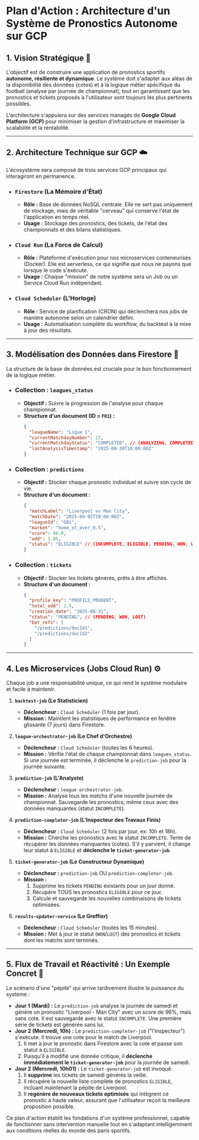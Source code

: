 # Plan d'Action : Architecture d'un Système de Pronostics Autonome sur GCP

## 1. Vision Stratégique 🎯

L'objectif est de construire une application de pronostics sportifs **autonome, résiliente et dynamique**. Le système doit s'adapter aux aléas de la disponibilité des données (cotes) et à la logique métier spécifique du football (analyse par journée de championnat), tout en garantissant que les pronostics et tickets proposés à l'utilisateur sont toujours les plus pertinents possibles.

L'architecture s'appuiera sur des services managés de **Google Cloud Platform (GCP)** pour minimiser la gestion d'infrastructure et maximiser la scalabilité et la rentabilité.

---

## 2. Architecture Technique sur GCP ☁️

L'écosystème sera composé de trois services GCP principaux qui interagiront en permanence.



* ### **`Firestore` (La Mémoire d'État)**
    * **Rôle :** Base de données NoSQL centrale. Elle ne sert pas uniquement de stockage, mais de véritable "cerveau" qui conserve l'état de l'application en temps réel.
    * **Usage :** Stockage des pronostics, des tickets, de l'état des championnats et des bilans statistiques.

* ### **`Cloud Run` (La Force de Calcul)**
    * **Rôle :** Plateforme d'exécution pour nos microservices conteneurisés (Docker). Elle est serverless, ce qui signifie que nous ne payons que lorsque le code s'exécute.
    * **Usage :** Chaque "mission" de notre système sera un Job ou un Service Cloud Run indépendant.

* ### **`Cloud Scheduler` (L'Horloge)**
    * **Rôle :** Service de planification (CRON) qui déclenchera nos jobs de manière autonome selon un calendrier défini.
    * **Usage :** Automatisation complète du workflow, du backtest à la mise à jour des résultats.

---

## 3. Modélisation des Données dans Firestore 📝

La structure de la base de données est cruciale pour le bon fonctionnement de la logique métier.

* ### Collection : `leagues_status`
    * **Objectif :** Suivre la progression de l'analyse pour chaque championnat.
    * **Structure d'un document (ID = `FR1`) :**
        ```json
        {
          "leagueName": "Ligue 1",
          "currentMatchdayNumber": 22,
          "currentMatchdayStatus": "COMPLETED", // (ANALYZING, COMPLETED)
          "lastAnalysisTimestamp": "2025-08-30T10:00:00Z"
        }
        ```

* ### Collection : `predictions`
    * **Objectif :** Stocker chaque pronostic individuel et suivre son cycle de vie.
    * **Structure d'un document :**
        ```json
        {
          "matchLabel": "Liverpool vs Man City",
          "matchDate": "2025-09-02T19:00:00Z",
          "leagueId": "GB1",
          "market": "home_st_over_0.5",
          "score": 96.0,
          "odd": 1.85,
          "status": "ELIGIBLE" // (INCOMPLETE, ELIGIBLE, PENDING, WON, LOST)
        }
        ```

* ### Collection : `tickets`
    * **Objectif :** Stocker les tickets générés, prêts à être affichés.
    * **Structure d'un document :**
        ```json
        {
          "profile_key": "PROFILE_PRUDENT",
          "total_odd": 2.5,
          "creation_date": "2025-08-31",
          "status": "PENDING", // (PENDING, WON, LOST)
          "bet_refs": [
            "/predictions/docId1",
            "/predictions/docId2"
          ]
        }
        ```

---

## 4. Les Microservices (Jobs Cloud Run) ⚙️

Chaque job a une responsabilité unique, ce qui rend le système modulaire et facile à maintenir.

1.  **`backtest-job` (Le Statisticien)**
    * **Déclencheur :** `Cloud Scheduler` (1 fois par jour).
    * **Mission :** Maintient les statistiques de performance en fenêtre glissante (7 jours) dans Firestore.

2.  **`league-orchestrator-job` (Le Chef d'Orchestre)**
    * **Déclencheur :** `Cloud Scheduler` (toutes les 6 heures).
    * **Mission :** Vérifie l'état de chaque championnat dans `leagues_status`. Si une journée est terminée, il déclenche le `prediction-job` pour la journée suivante.

3.  **`prediction-job` (L'Analyste)**
    * **Déclencheur :** `league-orchestrator-job`.
    * **Mission :** Analyse tous les matchs d'une nouvelle journée de championnat. Sauvegarde les pronostics, même ceux avec des données manquantes (statut `INCOMPLETE`).

4.  **`prediction-completer-job` (L'Inspecteur des Travaux Finis)**
    * **Déclencheur :** `Cloud Scheduler` (2 fois par jour, ex: 10h et 18h).
    * **Mission :** Cherche les pronostics avec le statut `INCOMPLETE`. Tente de récupérer les données manquantes (cotes). S'il y parvient, il change leur statut à `ELIGIBLE` et **déclenche le `ticket-generator-job`**.

5.  **`ticket-generator-job` (Le Constructeur Dynamique)**
    * **Déclencheur :** `prediction-job` OU `prediction-completer-job`.
    * **Mission :**
        1.  Supprime les tickets `PENDING` existants pour un jour donné.
        2.  Récupère TOUS les pronostics `ELIGIBLE` pour ce jour.
        3.  Calcule et sauvegarde les nouvelles combinaisons de tickets optimisées.

6.  **`results-updater-service` (Le Greffier)**
    * **Déclencheur :** `Cloud Scheduler` (toutes les 15 minutes).
    * **Mission :** Met à jour le statut (`WON`/`LOST`) des pronostics et tickets dont les matchs sont terminés.

---

## 5. Flux de Travail et Réactivité : Un Exemple Concret 🔄

Le scénario d'une "pépite" qui arrive tardivement illustre la puissance du système :

* **Jour 1 (Mardi) :** Le `prediction-job` analyse la journée de samedi et génère un pronostic "Liverpool - Man City" avec un score de 96%, mais sans cote. Il est sauvegardé avec le statut `INCOMPLETE`. Une première série de tickets est générée sans lui.
* **Jour 2 (Mercredi, 10h) :** Le `prediction-completer-job` ("l'inspecteur") s'exécute. Il trouve une cote pour le match de Liverpool.
    1.  Il met à jour le pronostic dans Firestore avec la cote et passe son statut à `ELIGIBLE`.
    2.  Puisqu'il a modifié une donnée critique, il **déclenche immédiatement le `ticket-generator-job`** pour la journée de samedi.
* **Jour 2 (Mercredi, 10h01) :** Le `ticket-generator-job` est invoqué.
    1.  Il **supprime** les tickets de samedi générés la veille.
    2.  Il récupère la nouvelle liste complète de pronostics `ELIGIBLE`, incluant maintenant la pépite de Liverpool.
    3.  Il **regénère de nouveaux tickets optimisés** qui intègrent ce pronostic à haute valeur, assurant que l'utilisateur reçoit la meilleure proposition possible.

Ce plan d'action établit les fondations d'un système professionnel, capable de fonctionner sans intervention manuelle tout en s'adaptant intelligemment aux conditions réelles du monde des paris sportifs.